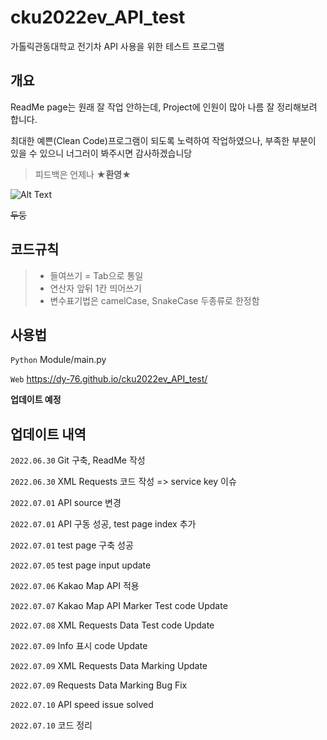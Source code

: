 # cku2022ev_API_test
가톨릭관동대학교 전기차 API 사용을 위한 테스트 프로그램

## 개요
ReadMe page는 원래 잘 작업 안하는데, Project에 인원이 많아 나름 잘 정리해보려 합니다.

최대한 예쁜(Clean Code)프로그램이 되도록 노력하여 작업하였으나, 부족한 부분이 있을 수 있으니 너그러이 봐주시면 감사하겠습니당

>피드백은 언제나 **★환영★**



![Alt Text](https://bunny.jjalbot.com/2018/12/rJZ__6Vfg4/20180331_5abf316d439bb.gif)

~~두둥~~


## 코드규칙

>- 들여쓰기 = Tab으로 통일
>- 연산자 앞뒤 1칸 띄어쓰기
>- 변수표기법은 camelCase, SnakeCase 두종류로 한정함


## 사용법

`Python` Module/main.py

`Web` https://dy-76.github.io/cku2022ev_API_test/

**업데이트 예정**


## 업데이트 내역

`2022.06.30` Git 구축, ReadMe 작성

`2022.06.30` XML Requests 코드 작성 => service key 이슈

`2022.07.01` API source 변경

`2022.07.01` API 구동 성공, test page index 추가

`2022.07.01` test page 구축 성공

`2022.07.05` test page input update

`2022.07.06` Kakao Map API 적용

`2022.07.07` Kakao Map API Marker Test code Update 

`2022.07.08` XML Requests Data Test code Update 

`2022.07.09` Info 표시 code Update 

`2022.07.09` XML Requests Data Marking Update

`2022.07.09` Requests Data Marking Bug Fix

`2022.07.10` API speed issue solved

`2022.07.10` 코드 정리
